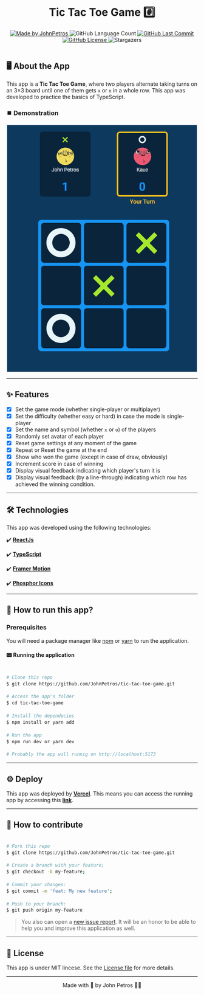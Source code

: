 <h1 align="center">
    Tic Tac Toe Game #️⃣
</h1>

<div align="center">
   <a href="https://github.com/JohnPetros">
      <img alt="Made by JohnPetros" src="https://img.shields.io/badge/made%20by-JohnPetros-blueviolet">
   </a>
   <img alt="GitHub Language Count" src="https://img.shields.io/github/languages/count/JohnPetros/tic-tac-toe-game">
   <a href="https://github.com/JohnPetros/tic-tac-toe-game/commits/main">
      <img alt="GitHub Last Commit" src="https://img.shields.io/github/last-commit/JohnPetros/tic-tac-toe-game">
   </a>
  </a>
   </a>
   <a href="https://github.com/JohnPetros/tic-tac-toe-game/blob/main/LICENSE.md">
      <img alt="GitHub License" src="https://img.shields.io/github/license/JohnPetros/tic-tac-toe-game">
   </a>
    <img alt="Stargazers" src="https://img.shields.io/github/stars/JohnPetros/tic-tac-toe-game?style=social">
</div>

<br>

## 🖥️ About the App

This app is a **Tic Tac Toe Game**, where two players alternate taking turns on an 3×3 board until one of them gets `x` or `o` in a whole row. This app was developed to practice the basics of TypeScript.

### ⏹️ Demonstration

<div align="center">
  <img src=".github/preview.png" width="500" alt="Preview of the running application" />
</div>

---

## ✨ Features

- [x] Set the game mode (whether single-player or multiplayer)
- [x] Set the difficulty (whether easy or hard) in case the mode is single-player
- [x] Set the name and symbol (whether `x` or `o`) of the players
- [x] Randomly set avatar of each player
- [x] Reset game settings at any moment of the game
- [x] Repeat or Reset the game at the end
- [x] Show who won the game (except in case of draw, obviously)
- [x] Increment score in case of winning
- [x] Display visual feedback indicating which player's turn it is
- [x] Display visual feedback (by a line-through) indicating which row has achieved the winning condition.

---

## 🛠️ Technologies

This app was developed using the following technologies:

✔️ **[ReactJs](https://react.dev/)**

✔️ **[TypeScript](https://www.typescriptlang.org/)**

✔️ **[Framer Motion](https://www.framer.com/motion/)**

✔️ **[Phosphor Icons](https://phosphoricons.com/)**

---

## 🚀 How to run this app?

### Prerequisites

You will need a package manager like [npm](https://www.npmjs.com/) or [yarn](https://yarnpkg.com/) to run the application.

#### 📟 Running the application

```bash

# Clone this repo
$ git clone https://github.com/JohnPetros/tic-tac-toe-game.git

# Access the app's folder
$ cd tic-tac-toe-game

# Install the dependecies
$ npm install or yarn add

# Run the app
$ npm run dev or yarn dev

# Probably the app will runnig on http://localhost:5173

```

---

## ⚙️ Deploy

This app was deployed by **[Vercel](https://vercel.com/home)**. This means you can access the running app by accessing this **[link](https://tic-tac-toe-game-pearl.vercel.app/)**.

---

## 💪 How to contribute

```bash

# Fork this repo
$ git clone https://github.com/JohnPetros/tic-tac-toe-game.git

# Create a branch with your feature;
$ git checkout -b my-feature;

# Commit your changes:
$ git commit -m 'feat: My new feature';

# Push to your branch:
$ git push origin my-feature

```

> You also can open a [new issue report](https://github.com/JohnPetros/tic-tac-toe-game/issues). It will be an honor to be able to help you and improve this application as well.

---

## 📝 License

This app is under MIT lincese. See the [License file](LICENSE) for more details.

---

<p align="center">
   Made with 💜 by John Petros 👋🏻
</p>
